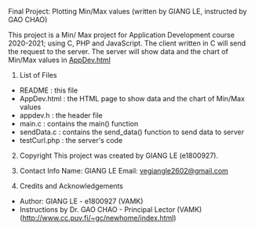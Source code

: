 Final Project: Plotting Min/Max values
(written by GIANG LE, instructed by GAO CHAO)

This project is a Min/ Max project for Application Development course 2020-2021; using C, PHP and JavaScript. The client written in C will send the request to the server. The server will show data and the chart of Min/Max values in [AppDev.html](http://www.cc.puv.fi/~e1800927/AppDev.html)

1. List of Files
- README : this file
- AppDev.html : the HTML page to show data and the chart of Min/Max values 
- appdev.h : the header file
- main.c : contains the main() function
- sendData.c : contains the send_data() function to send data to server
- testCurl.php : the server's code

2. Copyright
This project was created by GIANG LE (e1800927).

3. Contact Info
Name: GIANG LE
Email: vegiangle2602@gmail.com

4. Credits and Acknowledgements
- Author: GIANG LE - e1800927 (VAMK)
- Instructions by Dr. GAO CHAO - Principal Lector (VAMK) (http://www.cc.puv.fi/~gc/newhome/index.html)

